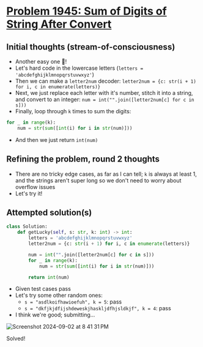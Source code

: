 # [Problem 1945: Sum of Digits of String After Convert](https://leetcode.com/problems/sum-of-digits-of-string-after-convert/description/?envType=daily-question)

## Initial thoughts (stream-of-consciousness)
- Another easy one 🥳!
- Let's hard code in the lowercase letters (`letters = 'abcdefghijklmnopqrstuvwxyz'`)
- Then we can make a `letter2num` decoder: `letter2num = {c: str(i + 1) for i, c in enumerate(letters)}`
- Next, we just replace each letter with it's number, stitch it into a string, and convert to an integer: `num = int("".join([letter2num[c] for c in s]))`
- Finally, loop through `k` times to sum the digits:
```python
for _ in range(k):
    num = str(sum([int(i) for i in str(num)]))
```
- And then we just return `int(num)`

## Refining the problem, round 2 thoughts
- There are no tricky edge cases, as far as I can tell; `k` is always at least 1, and the strings aren't super long so we don't need to worry about overflow issues
- Let's try it!


## Attempted solution(s)
```python
class Solution:
    def getLucky(self, s: str, k: int) -> int:
        letters = 'abcdefghijklmnopqrstuvwxyz'
        letter2num = {c: str(i + 1) for i, c in enumerate(letters)}

        num = int("".join([letter2num[c] for c in s]))
        for _ in range(k):
            num = str(sum([int(i) for i in str(num)]))

        return int(num)
```
- Given test cases pass
- Let's try some other random ones:
    - `s = "asdlkoifhawioefuh", k = 5`: pass
    - `s = "dkfjkjdfijshdeweskjhaskljdfhjsldkjf", k = 4`: pass
- I think we're good; submitting...

![Screenshot 2024-09-02 at 8 41 31 PM](https://github.com/user-attachments/assets/0a1d3f63-c163-4bfb-a8ec-286ee3b9c0cc)

Solved!
